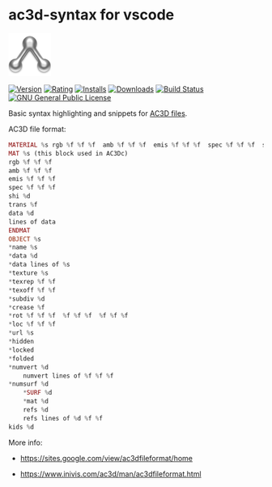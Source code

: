 # ac3d-syntax for vscode

[![ac3d-logo](/images/icon.png?raw=true)](https://github.com/RenanMsV/ac3d-syntax)

[![Version](https://vsmarketplacebadge.apphb.com/version-short/Renan-MsV.ac3d-syntax.svg?logo=visual%20studio%20code)](https://marketplace.visualstudio.com/items?itemName=Renan-MsV.ac3d-syntax) [![Rating](https://vsmarketplacebadge.apphb.com/rating-star/Renan-MsV.ac3d-syntax.svg?logo=visual%20studio%20code)](https://marketplace.visualstudio.com/items?itemName=Renan-MsV.ac3d-syntax) [![Installs](https://vsmarketplacebadge.apphb.com/installs-short/Renan-MsV.ac3d-syntax.svg?logo=visual%20studio%20code)](https://marketplace.visualstudio.com/items?itemName=Renan-MsV.ac3d-syntax) [![Downloads](https://vsmarketplacebadge.apphb.com/downloads-short/Renan-MsV.ac3d-syntax.svg?logo=visual%20studio%20code)](https://marketplace.visualstudio.com/items?itemName=Renan-MsV.ac3d-syntax) [![Build Status](https://img.shields.io/travis/com/RenanMsV/ac3d-syntax-vscode?logo=travis)](https://travis-ci.com/RenanMsV/ac3d-syntax-vscode) [![GNU General Public License](https://img.shields.io/github/license/RenanMsV/ac3d-syntax-vscode?logo=github)](http://www.gnu.org/licenses/gpl-3.0.en.html)

Basic syntax highlighting and snippets for [AC3D files](https://inivis.com).

AC3D file format:

```php
MATERIAL %s rgb %f %f %f  amb %f %f %f  emis %f %f %f  spec %f %f %f  shi %d  trans %f (used in AC3Db)
MAT %s (this block used in AC3Dc)
rgb %f %f %f
amb %f %f %f
emis %f %f %f
spec %f %f %f
shi %d
trans %f
data %d
lines of data
ENDMAT
OBJECT %s
*name %s
*data %d
*data lines of %s
*texture %s
*texrep %f %f
*texoff %f %f
*subdiv %d
*crease %f
*rot %f %f %f  %f %f %f  %f %f %f
*loc %f %f %f
*url %s
*hidden
*locked
*folded
*numvert %d
    numvert lines of %f %f %f
*numsurf %d
    *SURF %d
    *mat %d
    refs %d
    refs lines of %d %f %f
kids %d
```

More info:

* <https://sites.google.com/view/ac3dfileformat/home>

* <https://www.inivis.com/ac3d/man/ac3dfileformat.html>
